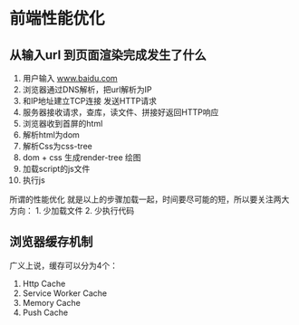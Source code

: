 # 前端性能优化

## 从输入url 到页面渲染完成发生了什么
  1. 用户输入 www.baidu.com
  2. 浏览器通过DNS解析，把url解析为IP
  3. 和IP地址建立TCP连接 发送HTTP请求
  4. 服务器接收请求，查库，读文件、拼接好返回HTTP响应
  5. 浏览器收到首屏的html
  6. 解析html为dom
  7. 解析Css为css-tree
  8. dom + css 生成render-tree 绘图
  9. 加载script的js文件
  10. 执行js

  所谓的性能优化 就是以上的步骤加载一起，时间要尽可能的短，所以要关注两大方向：
    1. 少加载文件
    2. 少执行代码

## 浏览器缓存机制
广义上说，缓存可以分为4个：
1. Http Cache
2. Service Worker Cache
3. Memory Cache
4. Push Cache